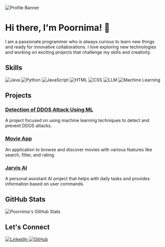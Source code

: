 ![Profile Banner](https://your-banner-image-url)  <!-- Replace with your banner image URL -->

# Hi there, I'm Poornima! 👋

I am a passionate programmer who is always curious to learn new things and ready for innovative collaborations. I love exploring new technologies and working on exciting projects that challenge my skills and creativity.

## Skills

<p align="left">
  <img src="https://img.shields.io/badge/Java-ED8B00?style=for-the-badge&logo=java&logoColor=white" alt="Java" />
  <img src="https://img.shields.io/badge/Python-3776AB?style=for-the-badge&logo=python&logoColor=white" alt="Python" />
  <img src="https://img.shields.io/badge/JavaScript-F7DF1E?style=for-the-badge&logo=javascript&logoColor=black" alt="JavaScript" />
  <img src="https://img.shields.io/badge/HTML-E34F26?style=for-the-badge&logo=html5&logoColor=white" alt="HTML" />
  <img src="https://img.shields.io/badge/CSS-1572B6?style=for-the-badge&logo=css3&logoColor=white" alt="CSS" />
  <img src="https://img.shields.io/badge/LLM-FF6F61?style=for-the-badge&logo=llm&logoColor=white" alt="LLM" />
  <img src="https://img.shields.io/badge/Machine_Learning-00C9FF?style=for-the-badge&logo=machine-learning&logoColor=white" alt="Machine Learning" />
</p>

## Projects

### [Detection of DDOS Attack Using ML](https://github.com/Poornima-mada/DDOS-Detection-ML)
A project focused on using machine learning techniques to detect and prevent DDOS attacks.

### [Movie App](https://github.com/Poornima-mada/Movie-App)
An application to browse and discover movies with various features like search, filter, and rating.

### [Jarvis AI](https://github.com/Poornima-mada/Jarvis-AI)
A personal assistant AI project that helps with daily tasks and provides information based on user commands.

## GitHub Stats

![Poornima's GitHub Stats](https://github-readme-stats.vercel.app/api?username=Poornima-mada&show_icons=true&theme=radical)

## Let's Connect

<p align="left">
  <a href="https://www.linkedin.com/in/poornima-mada/" target="_blank">
    <img src="https://img.shields.io/badge/LinkedIn-0077B5?style=for-the-badge&logo=linkedin&logoColor=white" alt="LinkedIn"/>
  </a>
  <a href="https://github.com/Poornima-mada" target="_blank">
    <img src="https://img.shields.io/badge/GitHub-181717?style=for-the-badge&logo=github&logoColor=white" alt="GitHub"/>
  </a>
</p>



